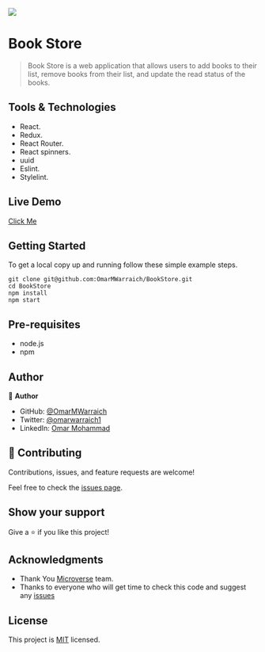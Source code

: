 ![](https://img.shields.io/badge/Microverse-blueviolet)

# Book Store

> Book Store is a web application that allows users to add books to their list, remove books from their list, and update the read status of the books.

## Tools & Technologies

- React.
- Redux.
- React Router.
- React spinners.
- uuid
- Eslint.
- Stylelint.

## Live Demo 

[Click Me](https://boostore-ova.netlify.app/)

## Getting Started

To get a local copy up and running follow these simple example steps.

```
git clone git@github.com:OmarMWarraich/BookStore.git
cd BookStore
npm install
npm start
```

## Pre-requisites

- node.js
- npm

## Author

👤 **Author**

- GitHub: [@OmarMWarraich](https://github.com/OmarMWarraich)
- Twitter: [@omarwarraich1](https://twitter.com/@omarwarraich1)
- LinkedIn: [Omar Mohammad](https://www.linkedin.com/in/omar-mohammad-a9902847/)


## 🤝 Contributing

Contributions, issues, and feature requests are welcome!

Feel free to check the [issues page](../../issues/).

## Show your support

Give a ⭐️ if you like this project!

## Acknowledgments

- Thank You [Microverse](www.microverse.org) team.
- Thanks to everyone who will get time to check this code and suggest any [issues](https://github.com/OmarMWarraich/BookStore)
## License

This project is [MIT](./MIT.md) licensed.
